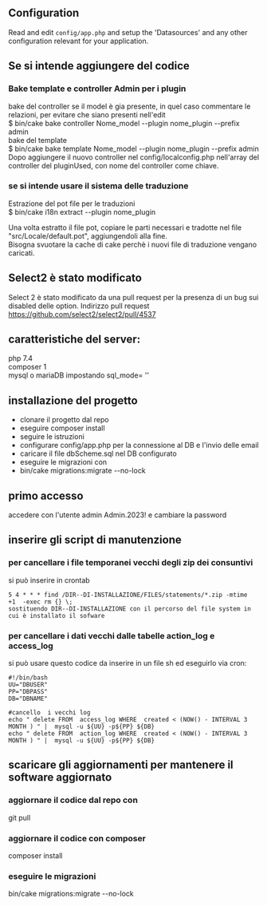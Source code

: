 
## Configuration

Read and edit `config/app.php` and setup the 'Datasources' and any other
configuration relevant for your application.

## Se si intende aggiungere del codice 
### Bake template e controller Admin per i plugin
bake del controller se il model è gia presente, in quel caso commentare le relazioni,
per evitare che siano presenti nell'edit  
$ bin/cake bake controller Nome_model --plugin nome_plugin --prefix admin  
bake del template  
$ bin/cake bake template Nome_model --plugin nome_plugin --prefix admin  
Dopo aggiungere il nuovo controller nel config/localconfig.php nell'array del controller del
pluginUsed, con nome del controller come chiave.  
### se si intende usare il sistema delle traduzione
Estrazione del pot file per le traduzioni  
$ bin/cake i18n extract --plugin nome_plugin  

Una volta estratto il file pot, copiare le parti necessari e tradotte nel file  
"src/Locale/default.pot", aggiungendoli alla fine.  
Bisogna svuotare la cache di cake perchè i nuovi file di traduzione vengano caricati.  

## Select2 è stato modificato  
Select 2  è stato modificato da una pull request per la presenza di un bug sui disabled
delle option. Indirizzo pull request https://github.com/select2/select2/pull/4537 

##  caratteristiche del server: 
php 7.4  
composer 1  
mysql o mariaDB impostando sql_mode= ''  

## installazione del progetto
 * clonare il progetto dal repo  
 * eseguire composer install  
 * seguire le istruzioni  
 * configurare config/app.php per la connessione al DB e l'invio delle email  
 * caricare il file dbScheme.sql nel DB configurato  
 * eseguire le migrazioni con  
 * bin/cake migrations:migrate --no-lock  

## primo accesso
accedere con l'utente admin Admin.2023! e cambiare la password  

## inserire gli script di manutenzione
### per cancellare i file temporanei vecchi degli zip dei consuntivi
si può inserire in crontab 
``` 
5 4 * * * find /DIR--DI-INSTALLAZIONE/FILES/statements/*.zip -mtime +1  -exec rm {} \;  
sostituendo DIR--DI-INSTALLAZIONE con il percorso del file system in cui è installato il sofware  
``` 
### per cancellare i dati vecchi dalle tabelle action_log e access_log
si può usare questo codice da inserire in un file sh ed eseguirlo via cron: 
 ```  
#!/bin/bash  
UU="DBUSER"  
PP="DBPASS"  
DB="DBNAME"  

#cancello  i vecchi log  
echo " delete FROM  access_log WHERE  created < (NOW() - INTERVAL 3 MONTH ) " |  mysql -u ${UU} -p${PP} ${DB}  
echo " delete FROM  action_log WHERE  created < (NOW() - INTERVAL 3 MONTH ) " |  mysql -u ${UU} -p${PP} ${DB}  
``` 

## scaricare gli aggiornamenti per mantenere il software aggiornato
### aggiornare il codice dal repo con
git pull  
### aggiornare il codice con composer
composer install  
### eseguire le migrazioni
bin/cake migrations:migrate --no-lock  
